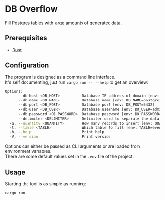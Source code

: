 # DB Overflow

Fill Postgres tables with large amounts of generated data.

## Prerequisites

- [Rust](https://www.rust-lang.org/tools/install)

## Configuration

The program is designed as a command line interface. \
It's self documenting, just run `cargo run -- --help` to get an overview:

```sh
Options:
      --db-host <DB_HOST>          Database IP address of domain [env: DB_HOST=localhost]
      --db-name <DB_NAME>          Database name [env: DB_NAME=postgres]
      --db-port <DB_PORT>          Database port [env: DB_PORT=5432]
      --db-user <DB_USER>          Database username [env: DB_USER=admin]
      --db-password <DB_PASSWORD>  Database password [env: DB_PASSWORD=admin]
      --delimiter <DELIMITER>      Delimiter used to separate the data values [env: DELIMITER=|]
  -q, --quantity <QUANTITY>        How many records to insert [env: QUANTITY=100]
  -t, --table <TABLE>              Which table to fill [env: TABLE=events]
  -h, --help                       Print help
  -V, --version                    Print version
```

Options can either be passed as CLI arguments or are loaded from environment variables. \
There are some default values set in the `.env` file of the project.

## Usage

Starting the tool is as simple as running:

```
cargo run
```
